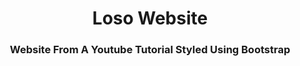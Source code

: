 <h1 align="center">Loso Website</h1>
<h3 align="center">Website From A Youtube Tutorial Styled Using Bootstrap</h3>


